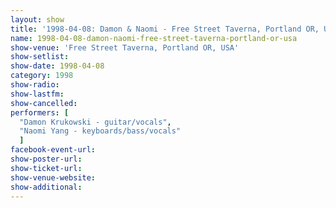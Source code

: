 ```yaml
---
layout: show
title: '1998-04-08: Damon & Naomi - Free Street Taverna, Portland OR, USA'
name: 1998-04-08-damon-naomi-free-street-taverna-portland-or-usa
show-venue: 'Free Street Taverna, Portland OR, USA'
show-setlist: 
show-date: 1998-04-08
category: 1998
show-radio: 
show-lastfm: 
show-cancelled: 
performers: [
  "Damon Krukowski - guitar/vocals",
  "Naomi Yang - keyboards/bass/vocals"
  ]
facebook-event-url: 
show-poster-url: 
show-ticket-url: 
show-venue-website: 
show-additional: 
---
```


